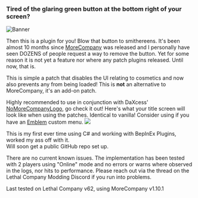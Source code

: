 ### Tired of the glaring green button at the bottom right of your screen?

![Banner](https://media.discordapp.net/attachments/1084052389025288218/1279268017557213265/guA9HLq.gif?ex=66d3d2af&is=66d2812f&hm=de37d6428e99f20b1469396b967b01869293f0633e2d6f52b39ef0991f94ab69&=)

Then this is a plugin for you! Blow that button to smithereens. It's been almost 10 months since [MoreCompany](https://thunderstore.io/c/lethal-company/p/notnotnotswipez/MoreCompany/) was released and I personally have seen DOZENS of people request a way to remove the button. Yet for some reason it is not yet a feature nor where any patch plugins released. Until now, that is.

This is simple a patch that disables the UI relating to cosmetics and now also prevents any from being loaded! This is **not** an alternative to MoreCompany, it's an add-on patch.

Highly recommended to use in conjunction with DaXcess' [NoMoreCompanyLogo](https://thunderstore.io/c/lethal-company/p/DaXcess/NoMoreCompanyLogo/), go check it out! Here's what your title screen will look like when using the patches. Identical to vanilla! Consider using if you have an [Emblem](https://thunderstore.io/c/lethal-company/p/Darkbrewery/Emblem/) custom menu.
![](https://cdn.discordapp.com/attachments/1084052389025288218/1279050825410285641/image.png?ex=66d30868&is=66d1b6e8&hm=0a769c09c2c431cc3fe465f99d69ce5f8165e1eaa32704e184173f6667815b2f&)

This is my first ever time using C# and working with BepInEx Plugins, worked my ass off with it.\
Will soon get a public GitHub repo set up.

There are no current known issues. The implementation has been tested with 2 players using "Online" mode and no errors or warns where observed in the logs, nor hits to performance. Please reach out via the thread on the Lethal Company Modding Discord if you run into problems.

Last tested on Lethal Company v62, using MoreCompany v1.10.1